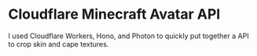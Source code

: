 # Cloudflare Minecraft Avatar API

I used Cloudflare Workers, Hono, and Photon to quickly put together a API to crop skin and cape textures.